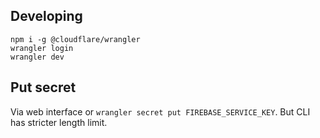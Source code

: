 ## Developing

```
npm i -g @cloudflare/wrangler
wrangler login
wrangler dev
```

## Put secret

Via web interface or `wrangler secret put FIREBASE_SERVICE_KEY`. But CLI has
stricter length limit.
